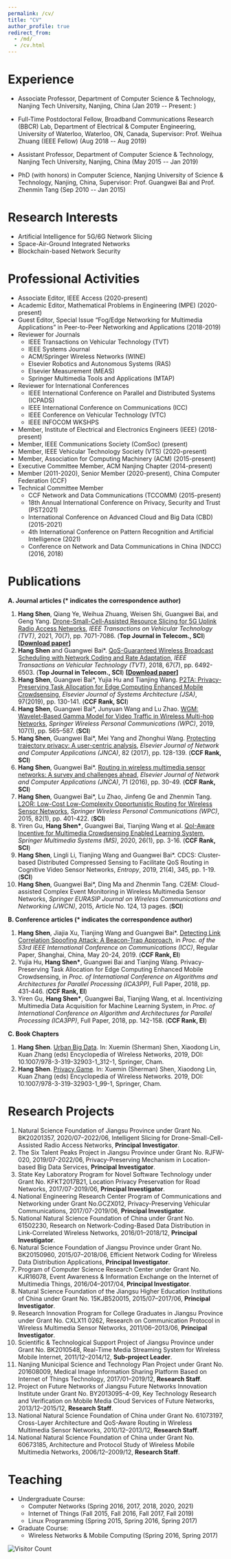 ```yaml
---
permalink: /cv/
title: "CV"
author_profile: true
redirect_from: 
  - /md/
  - /cv.html
---
```


# Experience

* Associate Professor, Department of Computer Science & Technology, Nanjing Tech University, Nanjing, China (Jan 2019 -- Present: )

* Full-Time Postdoctoral Fellow, Broadband Communications Research (BBCR) Lab, Department of Electrical & Computer Engineering, University of Waterloo, Waterloo, ON, Canada, Supervisor: Prof. Weihua Zhuang (IEEE Fellow) (Aug 2018 -- Aug 2019)

* Assistant Professor, Department of Computer Science & Technology, Nanjing Tech University, Nanjing, China (May 2015 -- Jan 2019)

* PhD (with honors) in Computer Science, Nanjing University of Science & Technology, Nanjing, China, Supervisor: Prof. Guangwei Bai and Prof. Zhenmin Tang (Sep 2010 -- Jan 2015)

# Research Interests

* Artificial Intelligence for 5G/6G Network Slicing
* Space-Air-Ground Integrated Networks
* Blockchain-based Network Security

# Professional Activities

- Associate Editor, IEEE Access (2020-present)
- Academic Editor, Mathematical Problems in Engineering (MPE) (2020-present)
- Guest Editor,  Special Issue “Fog/Edge Networking for Multimedia Applications” in Peer-to-Peer Networking and Applications (2018-2019)
- Reviewer for Journals
  - IEEE Transactions on Vehicular Technology (TVT)
  - IEEE Systems Journal
  - ACM/Springer Wireless Networks (WINE)
  - Elsevier Robotics and Autonomous Systems (RAS)
  - Elsevier Measurement (MEAS)
  - Springer Multimedia Tools and Applications (MTAP)
- Reviewer for International Conferences
  - IEEE International Conference on Parallel and Distributed Systems (ICPADS)
  - IEEE International Conference on Communications (ICC)
  - IEEE Conference on Vehicular Technology (VTC)
  - IEEE INFOCOM WKSHPS
- Member, Institute of Electrical and Electronics Engineers (IEEE) (2018-present)
- Member, IEEE Communications Society (ComSoc) (present)
- Member, IEEE Vehicular Technology Society (VTS) (2020-present)
- Member, Association for Computing Machinery (ACM) (2015-present)
- Executive Committee Member, ACM Nanjing Chapter (2014-present)
- Member (2011-2020), Senior Member (2020-present), China Computer Federation (CCF) 
- Technical Committee Member
  - CCF Network and Data Communications (TCCOMM) (2015-present)
  - 18th Annual International Conference on Privacy, Security and Trust (PST2021)
  - International Conference on Advanced Cloud and Big Data (CBD) (2015-2021)
  - 4th International Conference on Pattern Recognition and Artificial Intelligence (2021)
  - Conference on Network and Data Communications in China (NDCC) (2016, 2018)

# Publications

**A. Journal articles (\* indicates the correspondence author)**

1. **Hang Shen**, Qiang Ye, Weihua Zhuang, Weisen Shi, Guangwei Bai, and Geng Yang. [Drone-Small-Cell-Assisted Resource Slicing for 5G Uplink Radio Access Networks](https://ieeexplore.ieee.org/document/9440683),  *IEEE Transactions on Vehicular Technology (TVT)*, 2021, 70(7), pp. 7071-7086. (**Top Journal in Telecom., SCI**) **[[Download paper](http://shen-hang.github.io/files/paper1.pdf)]** 
2. **Hang Shen** and Guangwei Bai\*. [QoS-Guaranteed Wireless Broadcast Scheduling with Network Coding and Rate Adaptation](http://ieeexplore.ieee.org/abstract/document/8291004/), *IEEE Transactions on Vehicular Technology (TVT)*, 2018, 67(7), pp. 6492-6503. (**Top Journal in Telecom., SCI**) **[[Download paper](http://shen-hang.github.io/files/paper2.pdf)]** 
3. **Hang Shen**, Guangwei Bai\*, Yujia Hu and Tianjing Wang. [P2TA: Privacy-Preserving Task Allocation for Edge Computing Enhanced Mobile Crowdsensing](https://www.sciencedirect.com/science/article/pii/S138376211830451X), *Elsevier Journal of Systems Architecture (JSA)*, 97(2019), pp. 130-141. (**CCF Rank, SCI**)
4. **Hang Shen**, Guangwei Bai\*, Junyuan Wang and Lu Zhao. [WGM: Wavelet-Based Gamma Model for Video Traffic in Wireless Multi-hop Networks](https://link.springer.com/article/10.1007/s11277-019-06289-y), *Springer Wireless Personal Communications (WPC)*, 2019, 107(1), pp. 565–587. (**SCI**)
5. **Hang Shen**, Guangwei Bai\*, Mei Yang and Zhonghui Wang. [Protecting trajectory privacy: A user-centric analysis](https://www.sciencedirect.com/science/article/pii/S1084804517300413), *Elsevier Journal of Network and Computer Applications (JNCA)*, 82 (2017), pp. 128-139. (**CCF Rank, SCI**)
6. **Hang Shen**, Guangwei Bai\*. [Routing in wireless multimedia sensor networks: A survey and challenges ahead](https://www.sciencedirect.com/science/article/pii/S1084804516301102), *Elsevier Journal of Network and Computer Applications (JNCA)*, 71 (2016), pp. 30-49. (**CCF Rank, SCI**) 
7. **Hang Shen**, Guangwei Bai\*, Lu Zhao, Jinfeng Ge and Zhenmin Tang. [L2OR: Low-Cost Low-Complexity Opportunistic Routing for Wireless Sensor Networks](https://link.springer.com/article/10.1007/s11277-014-2214-0), *Springer Wireless Personal Communications  (WPC)*, 2015, 82(1), pp. 401-422. (**SCI**)
8. Yiren Gu, **Hang Shen\***, Guangwei Bai, Tianjing Wang et al. [QoI-Aware Incentive for Multimedia Crowdsensing Enabled Learning System](https://link.springer.com/article/10.1007/s00530-019-00616-w), *Springer Multimedia Systems (MS)*, 2020, 26(1), pp. 3-16. (**CCF Rank, SCI**) 
9. **Hang Shen**, Lingli Li, Tianjing Wang and Guangwei Bai\*. CDCS: Cluster-based Distributed Compressed Sensing to Facilitate QoS Routing in Cognitive Video Sensor Networks, *Entropy*, 2019, 21(4), 345, pp. 1-19. (**SCI**)
10. **Hang Shen**, Guangwei Bai\*, Ding Ma and Zhenmin Tang. C2EM: Cloud-assisted Complex Event Monitoring in Wireless Multimedia Sensor Networks, *Springer EURASIP Journal on Wireless Communications and Networking (JWCN)*, 2015, Article No. 124, 13 pages.  (**SCI**)

**B. Conference articles (\* indicates the correspondence author)**

1. **Hang Shen**, Jiajia Xu, Tianjing Wang and Guangwei Bai\*. [Detecting Link Correlation Spoofing Attack: A Beacon-Trap Approach](https://ieeexplore.ieee.org/document/8761835), in *Proc. of the 53rd IEEE International Conference on Communications (ICC)*,  Regular Paper, Shanghai, China, May 20-24, 2019.   (**CCF Rank, EI**)
2. Yujia Hu, **Hang Shen\***, Guangwei Bai and Tianjing Wang. Privacy-Preserving Task Allocation for Edge Computing Enhanced Mobile Crowdsensing, in *Proc. of International Conference on Algorithms and Architectures for Parallel Processing (ICA3PP)*, Full Paper, 2018, pp. 431-446.  (**CCF Rank, EI**) 
3. Yiren Gu, **Hang Shen\***, Guangwei Bai, Tianjing Wang, et al. Incentivizing Multimedia Data Acquisition for Machine Learning System, in *Proc. of International Conference on Algorithm and Architectures for Parallel Processing (ICA3PP)*, Full Paper, 2018, pp. 142-158.  (**CCF Rank, EI**)

**C. Book Chapters**

1. **Hang Shen**.  [Urban Big Data](https://www.google.com/url?q=https%3A%2F%2Flink.springer.com%2Freferenceworkentry%2F10.1007%2F978-3-319-32903-1_99-1&sa=D&sntz=1&usg=AFQjCNHiVUs35l18lY-et-uwsSb26ZAzLg). In: Xuemin (Sherman) Shen, Xiaodong Lin, Kuan Zhang (eds) Encyclopedia of Wireless Networks, 2019, DOI: 10.1007/978-3-319-32903-1_312-1, Springer, Cham.
2. **Hang Shen**. [Privacy Game](https://www.google.com/url?q=https%3A%2F%2Flink.springer.com%2Freferenceworkentry%2F10.1007%2F978-3-319-32903-1_312-1&sa=D&sntz=1&usg=AFQjCNFZg-EMufyNHOSSNMPi75MyNjUzUw). In: Xuemin (Sherman) Shen, Xiaodong Lin, Kuan Zhang (eds) Encyclopedia of Wireless Networks. 2019, DOI: 10.1007/978-3-319-32903-1_99-1, Springer, Cham.

# Research Projects

1. Natural Science Foundation of Jiangsu Province under Grant No. BK20201357, 2020/07–2022/06, Intelligent Slicing for Drone-Small-Cell-Assisted Radio Access Networks, **Principal Investigator**.
2. The Six Talent Peaks Project in Jiangsu Province under Grant No. RJFW-020, 2019/07-2022/06, Privacy-Preserving Mechanism in Location-based Big Data Services, **Principal Investigator**.
3. State Key Laboratory Program for Novel Software Technology under Grant No. KFKT2017B21, Location Privacy Preservation for Road Networks, 2017/07-2019/06, **Principal Investigator**. 
4. National Engineering Research Center Program of Communications and Networking under Grant No.GCZX012, Privacy-Preserving Vehicular Communications, 2017/07-2019/06, **Principal Investigator**.
5. National Natural Science Foundation of China under Grant No. 61502230, Research on Network-Coding-Based Data Distribution in Link-Correlated Wireless Networks, 2016/01–2018/12, **Principal Investigator**. 
6. Natural Science Foundation of Jiangsu Province under Grant No. BK20150960, 2015/07–2018/06, Efficient Network Coding for Wireless Data Distribution Applications, **Principal Investigator**. 
7. Program of Computer Science Research Center under Grant No. KJR16078, Event Awareness & Information Exchange on the Internet of Multimedia Things, 2016/04–2017/04, **Principal Investigator**. 
8. Natural Science Foundation of the Jiangsu Higher Education Institutions of China under Grant No. 15KJB520015, 2015/07–2017/06, **Principal Investigator**. 
9. Research Innovation Program for College Graduates in Jiangsu Province under Grant No. CXLX11 0262, Research on Communication Protocol in Wireless Multimedia Sensor Networks, 2011/06–2013/06, **Principal Investigator**. 
10. Scientific & Technological Support Project of Jiangsu Province under Grant No. BK2010548, Real-Time Media Streaming System for Wireless Mobile Internet, 2011/12–2014/12, **Sub-project Leader**. 
11. Nanjing Municipal Science and Technology Plan Project under Grant No. 201608009, Medical Image Information Sharing Platform Based on Internet of Things Technology, 2017/01–2019/12, **Research Staff**.
12. Project on Future Networks of Jiangsu Future Networks Innovation Institute under Grant No. BY2013095-4-09, Key Technology Research and Verification on Mobile Media Cloud Services of Future Networks, 2013/12–2015/12, **Research Staff**. 
13. National Natural Science Foundation of China under Grant No. 61073197, Cross-Layer Architecture and QoS-Aware Routing in Wireless Multimedia Sensor Networks, 2010/12–2013/12, **Research Staff**. 
14. National Natural Science Foundation of China under Grant No. 60673185, Architecture and Protocol Study of Wireless Mobile Multimedia Networks, 2006/12–2009/12, **Research Staff**. 

# Teaching
* Undergraduate Course:
  * Computer Networks (Spring 2016, 2017, 2018, 2020, 2021)
  * Internet of Things (Fall 2015, Fall 2016, Fall 2017, Fall 2019)
  * Linux Programming (Spring 2015, Spring 2016, Spring 2017)
* Graduate Course: 
  * Wireless Networks & Mobile Computing (Spring 2016, Spring 2017)

![Visitor Count](https://profile-counter.glitch.me/shen-hang/count.svg)